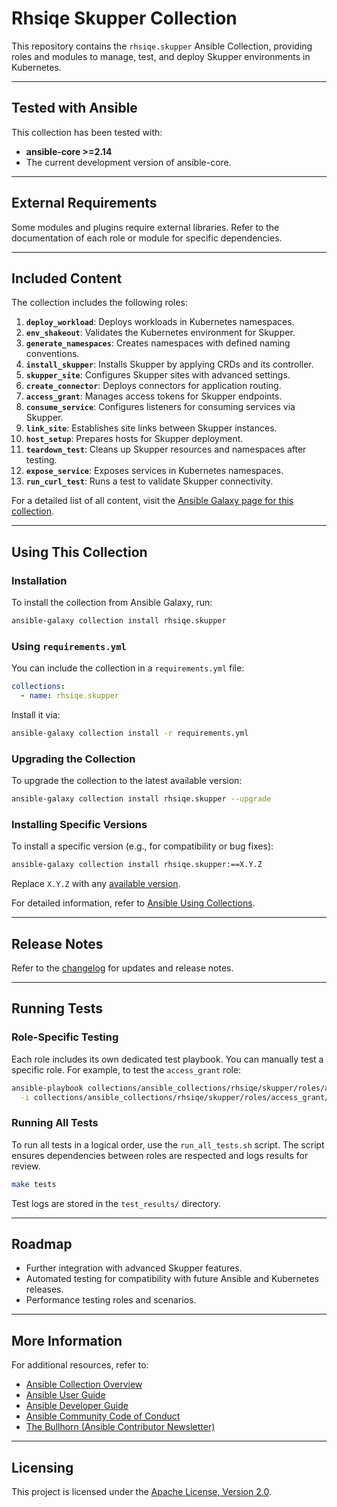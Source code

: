 # Rhsiqe Skupper Collection

This repository contains the `rhsiqe.skupper` Ansible Collection, providing roles and modules to manage, test, and deploy Skupper environments in Kubernetes.

---

## Tested with Ansible

This collection has been tested with:
- **ansible-core >=2.14** 
- The current development version of ansible-core.

---

## External Requirements

Some modules and plugins require external libraries. Refer to the documentation of each role or module for specific dependencies.

---

## Included Content

The collection includes the following roles:

1. **`deploy_workload`**: Deploys workloads in Kubernetes namespaces.
2. **`env_shakeout`**: Validates the Kubernetes environment for Skupper.
3. **`generate_namespaces`**: Creates namespaces with defined naming conventions.
4. **`install_skupper`**: Installs Skupper by applying CRDs and its controller.
5. **`skupper_site`**: Configures Skupper sites with advanced settings.
6. **`create_connector`**: Deploys connectors for application routing.
7. **`access_grant`**: Manages access tokens for Skupper endpoints.
8. **`consume_service`**: Configures listeners for consuming services via Skupper.
9. **`link_site`**: Establishes site links between Skupper instances.
10. **`host_setup`**: Prepares hosts for Skupper deployment.
11. **`teardown_test`**: Cleans up Skupper resources and namespaces after testing.
12. **`expose_service`**: Exposes services in Kubernetes namespaces.
13. **`run_curl_test`**: Runs a test to validate Skupper connectivity.

For a detailed list of all content, visit the [Ansible Galaxy page for this collection](https://galaxy.ansible.com/rhsiqe/skupper).

---

## Using This Collection

### Installation

To install the collection from Ansible Galaxy, run:

```bash
ansible-galaxy collection install rhsiqe.skupper
```

### Using `requirements.yml`

You can include the collection in a `requirements.yml` file:

```yaml
collections:
  - name: rhsiqe.skupper
```

Install it via:

```bash
ansible-galaxy collection install -r requirements.yml
```

### Upgrading the Collection

To upgrade the collection to the latest available version:

```bash
ansible-galaxy collection install rhsiqe.skupper --upgrade
```

### Installing Specific Versions

To install a specific version (e.g., for compatibility or bug fixes):

```bash
ansible-galaxy collection install rhsiqe.skupper:==X.Y.Z
```

Replace `X.Y.Z` with any [available version](https://galaxy.ansible.com/rhsiqe/skupper).

For detailed information, refer to [Ansible Using Collections](https://docs.ansible.com/ansible/latest/user_guide/collections_using.html).

---

## Release Notes

Refer to the [changelog](https://github.com/ansible-collections/REPONAMEHERE/tree/main/CHANGELOG.rst) for updates and release notes.

---

## Running Tests

### Role-Specific Testing

Each role includes its own dedicated test playbook. You can manually test a specific role. For example, to test the `access_grant` role:

```bash
ansible-playbook collections/ansible_collections/rhsiqe/skupper/roles/access_grant/tests/test_playbook.yml \
  -i collections/ansible_collections/rhsiqe/skupper/roles/access_grant/tests/inventory/hosts.yml
```

### Running All Tests

To run all tests in a logical order, use the `run_all_tests.sh` script. The script ensures dependencies between roles are respected and logs results for review.

```bash
make tests
```

Test logs are stored in the `test_results/` directory.

---

## Roadmap

- Further integration with advanced Skupper features.
- Automated testing for compatibility with future Ansible and Kubernetes releases.
- Performance testing roles and scenarios.

---

## More Information

For additional resources, refer to:
- [Ansible Collection Overview](https://github.com/ansible-collections/overview)
- [Ansible User Guide](https://docs.ansible.com/ansible/latest/user_guide/index.html)
- [Ansible Developer Guide](https://docs.ansible.com/ansible/latest/dev_guide/index.html)
- [Ansible Community Code of Conduct](https://docs.ansible.com/ansible/latest/community/code_of_conduct.html)
- [The Bullhorn (Ansible Contributor Newsletter)](https://docs.ansible.com/ansible/latest/community/communication.html#the-bullhorn)

---

## Licensing

This project is licensed under the [Apache License, Version 2.0](https://www.apache.org/licenses/LICENSE-2.0).
